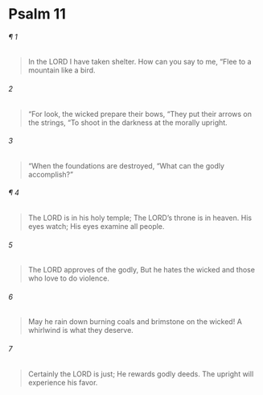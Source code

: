 # Psalm 11
###### ¶ 1
> In the LORD I have taken shelter.
> How can you say to me,
> “Flee to a mountain like a bird.
###### 2
> “For look, the wicked prepare their bows,
> “They put their arrows on the strings,
> “To shoot in the darkness at the morally upright.
###### 3
> “When the foundations are destroyed,
> “What can the godly accomplish?”
###### ¶ 4
> The LORD is in his holy temple;
> The LORD’s throne is in heaven.
> His eyes watch;
> His eyes examine all people.
###### 5
> The LORD approves of the godly,
> But he hates the wicked and those who love to do violence.
###### 6
> May he rain down burning coals and brimstone on the wicked!
> A whirlwind is what they deserve.
###### 7
> Certainly the LORD is just;
> He rewards godly deeds.
> The upright will experience his favor.
